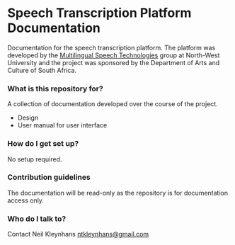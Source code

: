 Speech Transcription Platform Documentation
===========================================

Documentation for the speech transcription platform. The platform was developed by the [Multilingual Speech Technologies](http://www.nwu.ac.za/must/) group at North-West University and the project was sponsored by the Department of Arts and Culture of South Africa.


### What is this repository for? ###

A collection of documentation developed over the course of the project.
* Design
* User manual for user interface

### How do I get set up? ###

No setup required.

### Contribution guidelines ###

The documentation will be read-only as the repository is for documentation access only.

### Who do I talk to? ###

Contact Neil Kleynhans <ntkleynhans@gmail.com>
